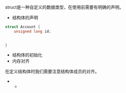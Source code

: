 struct是一种自定义的数据类型，在使用前需要有明确的声明。

* 结构体的声明

```c
struct Account {
	unsigned long id;
	
	
}

```

* 结构体的初始化
* 内存对齐

在定义结构体时我们需要注意结构体成员的对齐。

* *
